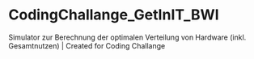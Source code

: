 # CodingChallange_GetInIT_BWI
 Simulator zur Berechnung der optimalen Verteilung von Hardware (inkl. Gesamtnutzen) | Created for Coding Challange
